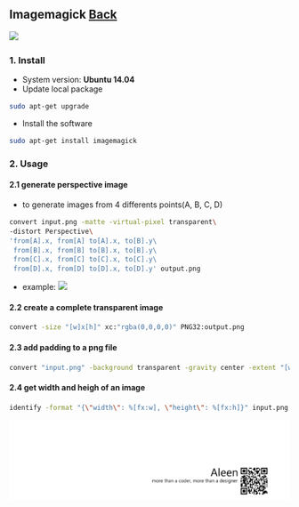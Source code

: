 ## Imagemagick	[Back](./../summary.md)

<img src="./logo.jpg">

### 1. Install

- System version: **Ubuntu 14.04**
- Update local package

```sh
sudo apt-get upgrade
```

- Install the software

```sh
sudo apt-get install imagemagick
```

### 2. Usage

#### 2.1 generate perspective image

- to generate images from 4 differents points(A, B, C, D)

```sh
convert input.png -matte -virtual-pixel transparent\
-distort Perspective\
'from[A].x, from[A] to[A].x, to[B].y\
 from[B].x, from[B] to[B].x, to[B].y\
 from[C].x, from[C] to[C].x, to[C].y\
 from[D].x, from[D] to[D].x, to[D].y' output.png
```

- example: <img src="./examp1.png">

#### 2.2 create a complete transparent image

```sh
convert -size "[w]x[h]" xc:"rgba(0,0,0,0)" PNG32:output.png
```

#### 2.3 add padding to a png file

```sh
convert "input.png" -background transparent -gravity center -extent "[w]x[h]" output.png
```

#### 2.4 get width and heigh of an image

```sh
identify -format "{\"width\": %[fx:w], \"height\": %[fx:h]}" input.png
```

<a href="http://aleen42.github.io/" target="_blank" ><img src="./../../pic/tail.gif"></a>

